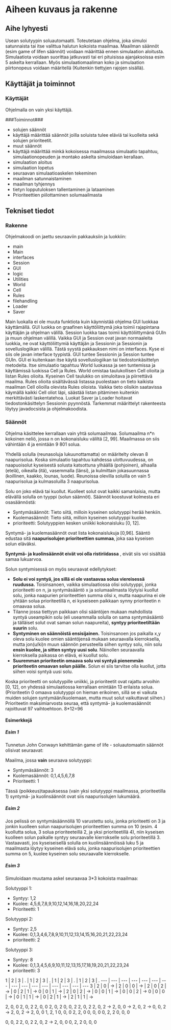 Aiheen kuvaus ja rakenne
========================

Aihe lyhyesti
-------------
 
Usean solutyypin soluautomaatti. Toteutetaan ohjelma, joka simuloi satunnaista tai itse valittua 
halutun kokoista maailmaa. Maailman säännöt (esim game of lifen säännöt) voidaan määrittää
ennen simulaation aloitusta. Simulaatiota voidaan suorittaa jatkuvasti tai eri pituisissa
ajanjaksoissa esim 5 askelta kerrallaan. Myös simulaatiomaaliman koko ja simulaation piirtonopeus
voidaan määritellä (Kuitenkin tiettyjen rajojen sisällä). 


Käyttäjät ja toiminnot
----------------------

### Käyttäjät ###
Ohjelmalla on vain yksi käyttäjä.

###Toiminnot###
* solujen säännöt
 * käyttäjä määrittää säännöt joilla soluista tulee eläviä tai kuolleita sekä solujen prioriteetit.
* muut säännöt
 * käyttäjä määrittää minkä kokoisessa maailmassa simulaatio tapahtuu, simulaationopeuden ja montako askelta simuloidaan kerallaan.
* simulaation aloitus
* simulaation lopetus
* seuraavan simulaatioaskelen tekeminen
* maailman satunnaistaminen
* maailman tyhjennys
* tietyn lopputuloksen tallentaminen ja lataaminen
* Prioriteettien piilottaminen solumaailmasta

Tekniset tiedot
---------------

### Rakenne ###

Ohjelmakoodi on jaettu seuraaviin pakkauksiin ja luokkiin:
 * main
  * Main
 * interfaces
  * Session
  * GUI
 * logic
  * Utilities
  * World
  * Cell
  * Rules
 * filehandling
  * Loader
  * Saver

Main luokalla ei ole muuta funktiota kuin käynnistää ohjelma GUI luokkaa käyttämällä.
GUI luokka on graafinen käyttöliittymä joka toimii rajapintana käyttäjän ja ohjelman välillä.
Session luokka taas toimii käyttöliittymänä GUIn ja muun ohjelman välillä. Vaikka GUI ja Session
ovat javan normaaleita luokkia, ne ovat käyttöliittymiä käyttäjän ja Sessionin ja Sessionin
ja sovelluslogiikan välillä. Tästä syystä pakkauksen nimi on interfaces. Kyse ei siis ole 
javan interface tyypistä. GUI tuntee Sessionin ja Session tuntee GUIn. GUI ei
kuitenkaan itse käytä sovelluslogiikan tai tiedostonkäsittelyn metodeita. Itse simulaatio
tapahtuu World luokassa ja sen tuntemissa ja käyttämissä luokissa Cell ja Rules. World
omistaa taulukollisen Cell olioita ja listan Rules olioita. Kyseinen Cell taulukko on
simuloitava ja piirrettävä maailma. Rules olioita sisältävässä listassa puolestaan on tieto
kaikista maailman Cell olioilla olevista Rules olioista. Vaikka tieto olisikin saatavissa
käymällä kaikki Cell oliot läpi, säästää listan pitäminen kuitenkin merkittävästi laskentatehoa.
Luokat Saver ja Loader hoitavat tiedostonkäsittelyn Sessionin pyynnöstä. Tarkemmat määrittelyt
rakenteesta löytyy javadocsista ja ohjelmakoodista.

### Säännöt ###

Ohjelma käsittelee kerrallaan vain yhtä solumaailmaa. Solumaailma n*n kokoinen neliö,
jossa n on kokonaisluku väliltä [2, 99]. Maailmassa on siis vähintään 4 ja enintään 9 801 solua. 

Yhdellä solulla (reunasoluja lukuunottamatta) on määritelty olevan 8 naapurisolua. Koska 
simulaatio tapahtuu kahdessa ulottuvuudessa, on naapuoisolut kyseisestä solusta katsottuna
ylhäällä (pohjoinen), alhaalla (etelä), oikealla (itä), vasemmalla (länsi), ja kulmittain
jokasuunnassa (koillinen, kaakko, lounas, luode). Reunoissa olevilla soluilla on vain 5 
naapurisolua ja kulmasoluilla 3 naapurisolua.

Solu on joko elävä tai kuollut. Kuolleet solut ovat kaikki samanlaisia, mutta elävällä solulla
on tyyppi (solun säännöt). Säännöt koostuvat kolmesta eri osasäännöstä:
 * Syntymäsäännöt: Tieto siitä, milloin kyseinen solutyyppi herää henkiin.
 * Kuolemasäännöt: Tieto siitä, milloin kyseinen solutyyppi kuolee.
 * prioriteetti: Solutyyppien kesken uniikki kokonaisluku [0, 12].

Syntymä- ja kuolemasäännöt ovat lista kokonaislukuja [0,96]. Sääntö edustaa sitä **naapurisolujen
prioriteettien summaa**, joka saa kyseisen solun eläväksi.

**Syntymä- ja kuolinsäännöt eivät voi olla ristiriidassa** , eivät siis voi sisältää samaa lukuarvoa.

Solun syntymisessä on myös seuraavat edellytykset:
 * **Solu ei voi syntyä, jos sillä ei ole vastaavaa solua viereisessä ruudussa.** Toisinsanoen,
vaikka simulaatiossa olisi solutyyppi, jonka prioriteetti on n, ja syntymäsääntö x ja
solumaailmasta löytyisi kuollut solu, jonka naapurien prioriteettien summa olisi x, mutta naapurina
ei ole yhtään solua prioriteetillä n, ei kyseiseen paikkaan synny prioriteetin n omaavaa solua.
 * Tilanne jossa tiettyyn paikkaan olisi sääntöjen mukaan mahdollista syntyä useampikin solu
(eli useammalla solulla on sama syntymäsääntö ja tälläiset solut ovat saman solun naapureita),
**syntyy prioriteetiltään suurin** solu.
 * **Syntyminen on säännöistä ensisijainen.** Toisinsanoen jos paikalla x,y oleva solu kuolee omien
sääntöjensä mukaan seuraavalla kierroksella, mutta jon(u/ki)n muun säännön perusteella siihen 
syntyy solu, niin solu **ensin kuolee, ja sitten syntyy uusi solu**. Näinollen seuraavalla 
kierroksella paikassa on elävä, ei kuollut solu.
 * **Suuremman prioriteetin omaava solu voi syntyä pienemmän prioriteetin omaavan solun päälle.**
Solun ei siis tarvitse olla kuollut, jotta siihen voisi syntyä uusi solu.

Koska prioriteetti on solutyypille uniikki, ja prioriteetit ovat rajattu arvoihin [0, 12], on
yhdessä simulaatiossa kerrallaan enintään 13 erilaista solua. (Prioriteetin 0 omaava solutyyppi
on hieman erikoinen, sillä se ei vaikuta muiden solujen syntymään/kuolemaan, mutta muut solut
vaikuttavat siihen.) Prioriteetin maksimiarvosta seuraa, että syntymä- ja kuolemasäännöt
rajoittuvat 97 vaihtoehtoon. 8*12=96

#### Esimerkkejä ####

##### Esim 1 #####
Tunnetun John Conwayn kehittämän game of life - soluautomaatin säännöt olisivat seuraavat:

Maailma, jossa **vain** seuraava solutyyppi:

 * Syntymäsäännöt: 3
 * Kuolemasäännöt: 0,1,4,5,6,7,8
 * Prioriteetti:   1

Tässä (poikkeus)tapauksessa (vain yksi solutyyppi maailmassa, prioriteetilla 1) syntymä- ja
kuolinsäännöt ovat siis naapurisolujen lukumäärä.

##### Esim 2 #####
Jos pelissä on syntymäsäännöllä
10 varustettu solu, jonka prioriteetti on 3 ja jonkin kuolleen solun naapurisolujen
prioriteettien summa on 10 (esim. 4 kuollutta solua, 3 solua prioriteeteillä 2, ja yksi
prioriteetillä 4),  niin kyseisen kuolleen solun paikalle syntyy seuraavalle kierrokselle solu
prioriteetillä 3. Vastaavasti, jos kyseiseisellä solulla on kuolinsäännöissä luku 5 ja 
maailmasta löytyy kyseinen elävä solu, jonka naapurisolujen prioriteettien summa on 5, kuolee
kyseinen solu seuraavalle kierrokselle. 

##### Esim 3 #####
Simuloidaan muutama askel seuraavaa 3*3 kokoista maailmaa:

Solutyyppi 1:
 * Syntyy: 1,2
 * Kuolee: 4,5,6,7,8,9,10,12,14,16,18,20,22,24
 * Prioriteetti: 1

Solutyyppi 2:
 * Syntyy: 2,5
 * Kuolee: 0,1,3,4,6,7,8,9,10,11,12,13,14,15,16,20,21,22,23,24
 * prioriteetti: 2

Solutyyppi 3:
 * Syntyy: 8
 * Kuolee: 0,1,3,4,5,6,9,10,11,12,13,15,17,18,19,20,21,22,23,24
 * prioriteetti: 3

1 | 2 | 3 | . | 1 | 2 | 3 | . | 1 | 2 | 3 | . | 1 | 2 | 3 | .
--- | --- | --- | --- | --- | --- | --- | --- | --- | --- | --- | --- | --- | --- | --- 
3 | 2 | 0 | -> | 2 | 0 | 0 | -> | 2 | 0 | 2 | -> | 0 | 2 | 1 | ->
0 | 0 | 1 | -> | 2 | 0 | 2 | -> | 0 | 0 | 1 | -> | 0 | 0 | 2 | ->
0 | 0 | 0 | -> | 0 | 1 | 1 | -> | 0 | 2 | 1 | -> | 2 | 1 | 1 | ->  

 2, 0, 0    2, 0, 2    2, 0, 0    2, 0, 2    0, 0, 2    2, 0, 2
 2, 0, 2 -> 2, 0, 0 -> 2, 0, 2 -> 0, 0, 2 -> 2, 0, 2 -> 2, 0, 0
 1, 2, 1    0, 0, 0    2, 2, 0    0, 0, 0    0, 2, 2    0, 0, 0

 0, 0, 2    2, 0, 2
 2, 0, 2 -> 2, 0, 0
 0, 2, 2    0, 0, 0



